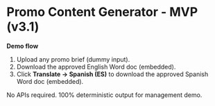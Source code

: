 
# Promo Content Generator - MVP (v3.1)

**Demo flow**
1. Upload any promo brief (dummy input).
2. Download the approved English Word doc (embedded).
3. Click **Translate → Spanish (ES)** to download the approved Spanish Word doc (embedded).

No APIs required. 100% deterministic output for management demo.
